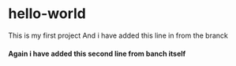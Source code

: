 # hello-world
This is my first project 
And i have added this line in from the branck
#### Again i have added this second line from banch itself

